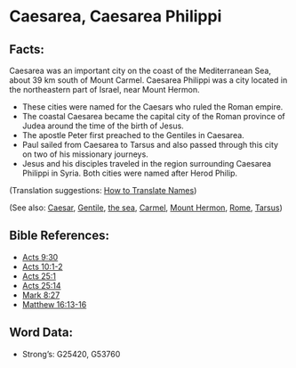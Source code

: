 # Caesarea, Caesarea Philippi

## Facts:

Caesarea was an important city on the coast of the Mediterranean Sea, about 39 km south of Mount Carmel. Caesarea Philippi was a city located in the northeastern part of Israel, near Mount Hermon.

* These cities were named for the Caesars who ruled the Roman empire.
* The coastal Caesarea became the capital city of the Roman province of Judea around the time of the birth of Jesus.
* The apostle Peter first preached to the Gentiles in Caesarea.
* Paul sailed from Caesarea to Tarsus and also passed through this city on two of his missionary journeys.
* Jesus and his disciples traveled in the region surrounding Caesarea Philippi in Syria. Both cities were named after Herod Philip.

(Translation suggestions: [How to Translate Names](rc://en/ta/man/translate/translate-names))

(See also: [Caesar](../names/caesar.md), [Gentile](../kt/gentile.md), [the sea](../names/mediterranean.md), [Carmel](../names/carmel.md), [Mount Hermon](../names/mounthermon.md), [Rome](../names/rome.md), [Tarsus](../names/tarsus.md))

## Bible References:

* [Acts 9:30](rc://en/tn/help/act/09/30)
* [Acts 10:1-2](rc://en/tn/help/act/10/01)
* [Acts 25:1](rc://en/tn/help/act/25/01)
* [Acts 25:14](rc://en/tn/help/act/25/14)
* [Mark 8:27](rc://en/tn/help/mrk/08/27)
* [Matthew 16:13-16](rc://en/tn/help/mat/16/13)

## Word Data:

* Strong’s: G25420, G53760

